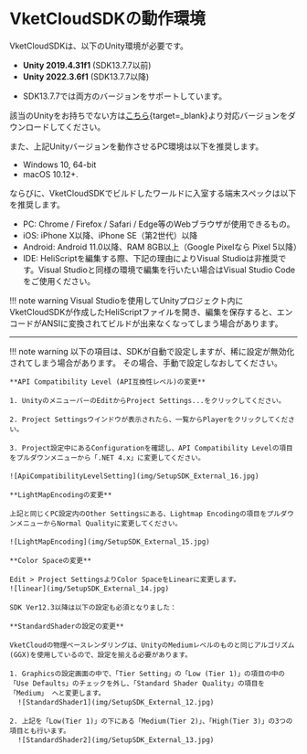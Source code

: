 # VketCloudSDKの動作環境

VketCloudSDKは、以下のUnity環境が必要です。

- **Unity 2019.4.31f1** (SDK13.7.7以前)
- **Unity 2022.3.6f1** (SDK13.7.7以降)

* SDK13.7.7では両方のバージョンをサポートしています。

該当のUnityをお持ちでない方は[こちら](https://unity.com/releases/editor/archive){target=_blank}より対応バージョンをダウンロードしてください。

また、上記Unityバージョンを動作させるPC環境は以下を推奨します。

- Windows 10, 64-bit
- macOS 10.12+.

ならびに、VketCloudSDKでビルドしたワールドに入室する端末スペックは以下を推奨します。

- PC: Chrome / Firefox / Safari / Edge等のWebブラウザが使用できるもの。
- iOS: iPhone X以降、iPhone SE（第2世代）以降
- Android: Android 11.0以降、RAM 8GB以上（Google Pixelなら Pixel 5以降）
- IDE: HeliScriptを編集する際、下記の理由によりVisual Studioは非推奨です。Visual Studioと同様の環境で編集を行いたい場合はVisual Studio Codeをご使用ください。

!!! note warning
Visual Studioを使用してUnityプロジェクト内にVketCloudSDKが作成したHeliScriptファイルを開き、編集を保存すると、エンコードがANSIに変換されてビルドが出来なくなってしまう場合があります。

---

!!! note warning
    以下の項目は、SDKが自動で設定しますが、稀に設定が無効化されてしまう場合があります。
    その場合、手動で設定しなおしてください。

    **API Compatibility Level (API互換性レベル)の変更**

    1. UnityのメニューバーのEditからProject Settings...をクリックしてください。  

    2. Project Settingsウインドウが表示されたら、一覧からPlayerをクリックしてください。

    3. Project設定中にあるConfigurationを確認し、API Compatibility Levelの項目をプルダウンメニューから「.NET 4.x」に変更してください。

    ![ApiCompatibilityLevelSetting](img/SetupSDK_External_16.jpg)

    **LightMapEncodingの変更**

    上記と同じくPC設定内のOther Settingsにある、Lightmap Encodingの項目をプルダウンメニューからNormal Qualityに変更してください。

    ![LightMapEncoding](img/SetupSDK_External_15.jpg)

    **Color Spaceの変更**
    
    Edit > Project SettingsよりColor SpaceをLinearに変更します。
    ![linear](img/SetupSDK_External_14.jpg)

    SDK Ver12.3以降は以下の設定も必須となりました：

    **StandardShaderの設定の変更**

    VketCloudの物理ベースレンダリングは、UnityのMediumレベルのものと同じアルゴリズム(GGX)を使用しているので、設定を揃える必要があります。

    1. Graphicsの設定画面の中で、「Tier Setting」の「Low (Tier 1)」の項目の中の「Use Defaults」のチェックを外し、「Standard Shader Quality」の項目を「Medium」 へと変更します。
      ![StandardShader1](img/SetupSDK_External_12.jpg)
      
    2. 上記を「Low(Tier 1)」の下にある「Medium(Tier 2)」、「High(Tier 3)」の3つの項目とも行います。
      ![StandardShader2](img/SetupSDK_External_13.jpg)